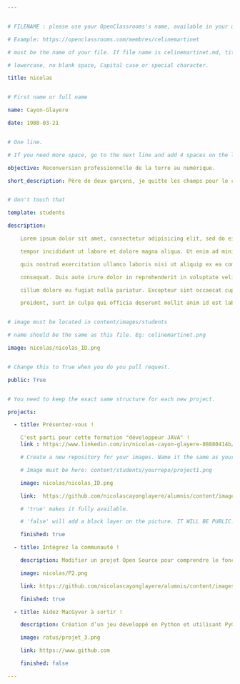 ```yaml
---


# FILENAME : please use your OpenClassrooms's name, available in your url.

# Example: https://openclassrooms.com/membres/celinemartinet

# must be the name of your file. If file name is celinemartinet.md, title is celinemartinet.

# lowercase, no blank space, Capital case or special character.

title: nicolas


# First name or full name

name: Cayon-Glayere

date: 1980-03-21


# One line.

# If you need more space, go to the next line and add 4 spaces on the left, as in 'description'.

objective: Reconversion professionnelle de la terre au numérique.

short_description: Père de deux garçons, je quitte les champs pour le confortable siège de bureau.


# don't touch that

template: students

description:

    Lorem ipsum dolor sit amet, consectetur adipisicing elit, sed do eiusmod

    tempor incididunt ut labore et dolore magna aliqua. Ut enim ad minim veniam,

    quis nostrud exercitation ullamco laboris nisi ut aliquip ex ea commodo

    consequat. Duis aute irure dolor in reprehenderit in voluptate velit esse

    cillum dolore eu fugiat nulla pariatur. Excepteur sint occaecat cupidatat non

    proident, sunt in culpa qui officia deserunt mollit anim id est laborum.


# image must be located in content/images/students

# name should be the same as this file. Eg: celinemartinet.png

image: nicolas/nicolas_ID.png


# Change this to True when you do you pull request.

public: True


# You need to keep the exact same structure for each new project.

projects:

  - title: Présentez-vous !

    C'est parti pour cette formation "développeur JAVA" !
    link : https://www.linkedin.com/in/nicolas-cayon-glayere-88880414b/

    # Create a new repository for your images. Name it the same as your nickname and profile picture.

    # Image must be here: content/students/yourrepo/project1.png

    image: nicolas/nicolas_ID.png

    link:  https://github.com/nicolascayonglayere/alumnis/content/images/students/nicolas/nicolas_ID.png 

    # 'true' makes it fully available.

    # 'false' will add a black layer on the picture. IT WILL BE PUBLIC!

    finished: true

  - title: Intégrez la communauté !

    description: Modifier un projet Open Source pour comprendre le fonctionnement de Git, de Github et des pull requests. 

    image: nicolas/P2.png

    link: https://github.com/nicolascayonglayere/alumnis/content/images/students/nicolas/P2.png 

    finished: true

  - title: Aidez MacGyver à sortir !

    description: Création d’un jeu développé en Python et utilisant PyGame.

    image: ratus/projet_3.png

    link: https://www.github.com

    finished: false

---
```

